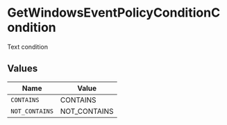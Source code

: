 # GetWindowsEventPolicyConditionCondition

Text condition


## Values

| Name           | Value          |
| -------------- | -------------- |
| `CONTAINS`     | CONTAINS       |
| `NOT_CONTAINS` | NOT_CONTAINS   |